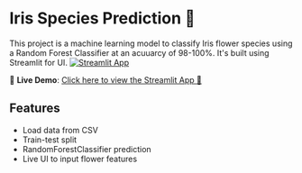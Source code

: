 # Iris Species Prediction 🌸

This project is a machine learning model to classify Iris flower species using a Random Forest Classifier  at an acuuarcy of 98-100%. It's built using Streamlit for UI.
[![Streamlit App](https://img.shields.io/badge/Streamlit-Live--App-blue?logo=streamlit)](https://singhania0687-iris-model-prediction-app-um01ta.streamlit.app)


🔗 **Live Demo**: [Click here to view the Streamlit App 🚀](https://singhania0687-iris-model-prediction-app-um01ta.streamlit.app)

## Features
- Load data from CSV
- Train-test split
- RandomForestClassifier prediction
- Live UI to input flower features
